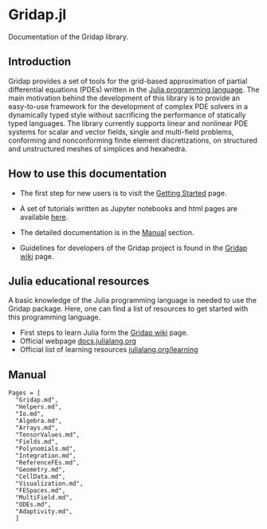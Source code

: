 # Gridap.jl

Documentation of the Gridap library.

## Introduction

Gridap provides a set of tools for the grid-based approximation of partial differential equations (PDEs) written in the [Julia programming language](https://julialang.org/).
The main motivation behind the development of this library is to provide an easy-to-use framework for the development of complex PDE solvers in a dynamically typed style without sacrificing the performance of statically typed languages.
The library currently supports linear and nonlinear PDE systems for scalar and vector fields, single and multi-field problems, conforming and nonconforming finite element discretizations, on structured and unstructured meshes of simplices and hexahedra.

## How to use this documentation

* The first step for new users is to visit the [Getting Started](@ref) page.

* A set of tutorials written as Jupyter notebooks and html pages are available [here](https://github.com/gridap/Tutorials).

* The detailed documentation is in the [Manual](@ref) section.

* Guidelines for developers of the Gridap project is found in the [Gridap wiki](https://github.com/gridap/Gridap.jl/wiki) page.

## Julia educational resources

A basic knowledge of the Julia programming language is needed to use the Gridap package.
Here, one can find a list of resources to get started with this programming language.

* First steps to learn Julia form the [Gridap wiki](https://github.com/gridap/Gridap.jl/wiki/Start-learning-Julia) page.
* Official webpage [docs.julialang.org](https://docs.julialang.org/)
* Official list of learning resources [julialang.org/learning](https://julialang.org/learning/)

## Manual

```@contents
Pages = [
  "Gridap.md",
  "Helpers.md",
  "Io.md",
  "Algebra.md",
  "Arrays.md",
  "TensorValues.md",
  "Fields.md",
  "Polynomials.md",
  "Integration.md",
  "ReferenceFEs.md",
  "Geometry.md",
  "CellData.md",
  "Visualization.md",
  "FESpaces.md",
  "MultiField.md",
  "ODEs.md",
  "Adaptivity.md",
  ]
```
